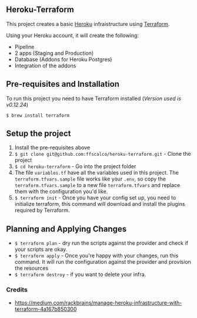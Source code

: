 ## Heroku-Terraform

This project creates a basic [Heroku](http://heroku.com/) infraistructure using [Terraform](https://www.terraform.io/).

Using your Heroku account, it will create the following:

- Pipeline
- 2 apps (Staging and Production)
- Database (Addons for Heroku Postgres)
- Integration of the addons

## Pre-requisites and Installation

To run this project you need to have Terraform installed (_Version used is v0.12.24_)

`$ brew install terraform`

## Setup the project

1. Install the pre-requisites above
2. `$ git clone git@github.com:ffscalco/heroku-terraform.git` - Clone the project
3. `$ cd heroku-terraform` - Go into the project folder
4. The file `variables.tf` have all the variables used in this project. The `terraform.tfvars.sample` file works like your `.env`, so copy the `terraform.tfvars.sample` to a new file `terraform.tfvars` and replace them with the configuration you'd like.
5. `$ terraform init` - Once you have your config set up, you need to initialize terraform, this command will download and install the plugins required by Terraform.

## Planning and Applying Changes

- `$ terraform plan` - dry run the scripts against the provider and check if your scripts are okay.
- `$ terraform apply` - Once you're happy with your changes, run this command. It will run the configuration against the provider and provision the resources
- `$ terraform destroy` - if you want to delete your infra.


### Credits

- https://medium.com/rackbrains/manage-heroku-infrastructure-with-terraform-4a167b850300
